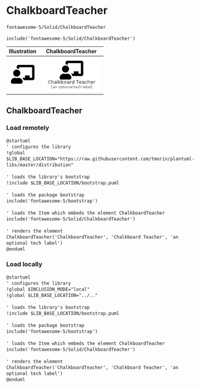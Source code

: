 # ChalkboardTeacher


```text
fontawesome-5/Solid/ChalkboardTeacher
```

```text
include('fontawesome-5/Solid/ChalkboardTeacher')
```



| Illustration | ChalkboardTeacher |
| :---: | :---: |
| ![illustration for Illustration](../../fontawesome-5/Solid/ChalkboardTeacher.png) | ![illustration for ChalkboardTeacher](../../fontawesome-5/Solid/ChalkboardTeacher.Local.png) |




## ChalkboardTeacher

### Load remotely
```plantuml
@startuml
' configures the library
!global $LIB_BASE_LOCATION="https://raw.githubusercontent.com/tmorin/plantuml-libs/master/distribution"

' loads the library's bootstrap
!include $LIB_BASE_LOCATION/bootstrap.puml

' loads the package bootstrap
include('fontawesome-5/bootstrap')

' loads the Item which embeds the element ChalkboardTeacher
include('fontawesome-5/Solid/ChalkboardTeacher')

' renders the element
ChalkboardTeacher('ChalkboardTeacher', 'Chalkboard Teacher', 'an optional tech label')
@enduml
```

### Load locally
```plantuml
@startuml
' configures the library
!global $INCLUSION_MODE="local"
!global $LIB_BASE_LOCATION="../.."

' loads the library's bootstrap
!include $LIB_BASE_LOCATION/bootstrap.puml

' loads the package bootstrap
include('fontawesome-5/bootstrap')

' loads the Item which embeds the element ChalkboardTeacher
include('fontawesome-5/Solid/ChalkboardTeacher')

' renders the element
ChalkboardTeacher('ChalkboardTeacher', 'Chalkboard Teacher', 'an optional tech label')
@enduml
```

